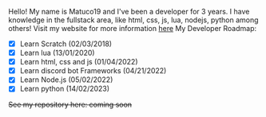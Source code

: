 Hello! My name is Matuco19 and I've been a developer for 3 years. I have knowledge in the fullstack area, like html, css, js, lua, nodejs, python among others! 
Visit my website for more information [here](https://google.com)
My Developer Roadmap:
- [x] Learn Scratch (02/03/2018)
- [x] Learn lua (13/01/2020)
- [x] Learn html, css and js (01/04/2022)
- [x] Learn discord bot Frameworks (04/21/2022)
- [x] Learn Node.js (05/02/2022)
- [x] Learn python (14/02/2023)

~~See my repository here: coming soon~~
